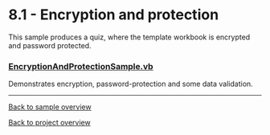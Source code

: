 ﻿# 8.1 - Encryption and protection
This sample produces a quiz, where the template workbook is encrypted and password protected.

### [EncryptionAndProtectionSample.vb](EncryptionAndProtectionSample.vb)
Demonstrates encryption, password-protection and some data validation.

---
[Back to sample overview](..%2FReadme.md)

[Back to project overview](..%2F..%2FReadme.md)
